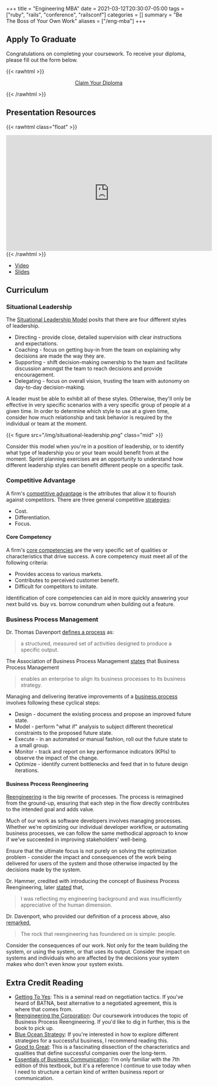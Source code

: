 +++
title = "Engineering MBA"
date = 2021-03-12T20:30:07-05:00
tags = ["ruby", "rails", "conference", "railsconf"]
categories = []
summary = "Be The Boss of Your Own Work"
aliases = ["/eng-mba"]
+++

## Apply To Graduate

Congratulations on completing your coursework. To receive your diploma, please
fill out the form below.

{{< rawhtml >}}
<p style="text-align: center;">
  <a href="https://engineering-mba-diploma.herokuapp.com/")>Claim Your Diploma</a>
</p>

{{< /rawhtml >}}

## Presentation Resources

{{< rawhtml class="float" >}}
<iframe width="560" height="315" src="https://www.youtube.com/embed/6ldCGo29w5g" title="YouTube video player" frameborder="0" allow="accelerometer; autoplay; clipboard-write; encrypted-media; gyroscope; picture-in-picture" allowfullscreen></iframe>
{{< /rawhtml >}}

* [Video](https://youtu.be/6ldCGo29w5g)
* [Slides](https://speakerdeck.com/kevinmurphy/engineering-mba)

## Curriculum

### Situational Leadership

The [Situational Leadership Model](https://en.wikipedia.org/wiki/Situational_leadership_theory) posits that there are four different styles of
leadership.

* Directing - provide close, detailed supervision with clear instructions and
  expectations.
* Coaching - focus on getting buy-in from the team on explaining why decisions
  are made the way they are.
* Supporting - shift decision-making ownership to the team and facilitate
  discussion amongst the team to reach decisions and provide encouragement.
* Delegating - focus on overall vision, trusting the team with autonomy on
  day-to-day decision-making.

A leader must be able to exhibit all of these styles. Otherwise, they'll only be
effective in very specific scenarios with a very specific group of people at a
given time. In order to determine which style to use at a given time, consider
how much relationship and task behavior is required by the individual or team at
the moment.

{{< figure src="/img/situational-leadership.png" class="mid" >}}

Consider this model when you're in a position of leadership, or to identify what
type of leadership you or your team would benefit from at the moment. Sprint
planning exercises are an opportunity to understand how different leadership
styles can benefit different people on a specific task.

### Competitive Advantage

A firm's [competitive advantage](https://corporatefinanceinstitute.com/resources/knowledge/strategy/competitive-advantage/) is the attributes that allow it to flourish against competitors. There are three general competitive [strategies](https://www.ifm.eng.cam.ac.uk/research/dstools/porters-generic-competitive-strategies/):

* Cost.
* Differentiation.
* Focus.

#### Core Competency

A firm's [core competencies](http://www.personal.psu.edu/kkm11/files/HandP_Core%20Competence%20of%20the%20organization.pdf) are the very specific set of qualities or characteristics that drive success. A core competency must meet all of the following criteria:

* Provides access to various markets.
* Contributes to perceived customer benefit.
* Difficult for competitors to imitate.

Identification of core competencies can aid in more quickly answering your next
build vs. buy vs. borrow conundrum when building out a feature.

### Business Process Management

Dr. Thomas Davenport [defines a process](https://books.google.com/books?id=kLlIOMGaKnsC&lpg=PP1&pg=PA5#v=onepage&q&f=false) as:

> a structured, measured set of activities designed to produce a specific
> output.

The Association of Business Process Management [states](https://www.abpmp.org/page/BPM_Profession)
that Business Process Management

> enables an enterprise to align its business processes to its business
> strategy.

Managing and delivering iterative improvements of a [business process](https://www.bpminstitute.org/resources/articles/what-bpm-anyway-business-process-management-explained) involves
following these cyclical steps:

* Design - document the existing process and propose an improved future state.
* Model - perform "what if" analysis to subject different theoretical
  constraints to the proposed future state.
* Execute - in an automated *or* manual fashion, roll out the future state to a
  small group.
* Monitor - track and report on key performance indicators (KPIs) to observe
  the impact of the change.
* Optimize - identify current bottlenecks and feed that in to future design
  iterations.

#### Business Process Reengineering

[Reengineering](https://hbr.org/1990/07/reengineering-work-dont-automate-obliterate) is the big rewrite of processes. The process is reimagined from the ground-up, ensuring that each step in the flow directly contributes to the intended goal and adds value.

Much of our work as software developers involves managing processes. Whether
we're optimizing our individual developer workflow, or automating business
processes, we can follow the same methodical approach to know if we've succeeded
in improving stakeholders' well-being.

Ensure that the ultimate focus is not
purely on solving the optimization problem - consider the impact and
consequences of the work being delivered for users of the system and those
otherwise impacted by the decisions made by the system.

Dr. Hammer, credited with introducing the concept of Business Process
Reengineering, later [stated](https://www.wsj.com/articles/SB848961197738163500) that,

> I was reflecting my engineering background and was insufficiently
> appreciative of the human dimension.

Dr. Davenport, who provided our definition of a process above, also
[remarked](https://www.fastcompany.com/26310/fad-forgot-people),

> The rock that reengineering has foundered on is simple: people.

Consider the consequences of our work. Not only for the team building the
system, or using the system, or that uses its output. Consider the impact on
systems and individuals who are affected by the decisions your system makes who
don't even know your system exists.

## Extra Credit Reading

* [Getting To Yes](https://www.amazon.com/Getting-Yes-Negotiating-Agreement-Without/dp/0143118757): This is a seminal read on negotiation tactics. If you've heard of BATNA, best alternative to a negotiated agreement, this is where that comes from.
* [Reengineering the Corporation](https://www.amazon.com/Reengineering-Corporation-Manifesto-Business-Revolution/dp/0887306403): Our coursework introduces the topic of Business Process Reengineering. If you'd like to dig in further, this is the book to pick up.
* [Blue Ocean Strategy](https://www.amazon.com/Blue-Ocean-Strategy-Expanded-Uncontested/dp/1625274491): If you're interested in how to explore different strategies for a successful business, I recommend reading this.
* [Good to Great](https://www.amazon.com/Good-Great-Some-Companies-Others/dp/0066620996/): This is a fascinating dissection of the characteristics and qualities that define successful companies over the long-term.
* [Essentials of Business Communication](https://www.amazon.com/Essentials-Business-Communication-Ellen-Guffey/dp/1337386499/): I'm only familiar with the 7th edition of this textbook, but it's a reference I continue to use today when I need to structure a certain kind of written business report or communication.
